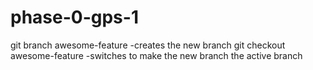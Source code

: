 phase-0-gps-1
=============
git branch awesome-feature
-creates the new branch
git checkout awesome-feature
-switches to make the new branch the active branch
